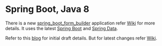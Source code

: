Spring Boot, Java 8
===================

There is a new [spring_boot_form_builder](https://github.com/skprasadu/spring-mvc-examples/tree/master/spring_boot_form_builder) application refer [Wiki](https://github.com/skprasadu/spring-mvc-examples/wiki) for more details. It uses the latest [Spring Boot](http://projects.spring.io/spring-boot/) and [Spring Data](http://projects.spring.io/spring-data/).

Refer to this [blog](http://krishnasblog.com/2013/02/22/junit-testing-of-spring-mvc-application-introduction/) for initial draft details. But for latest changes refer [Wiki](https://github.com/skprasadu/spring-mvc-examples/wiki).
